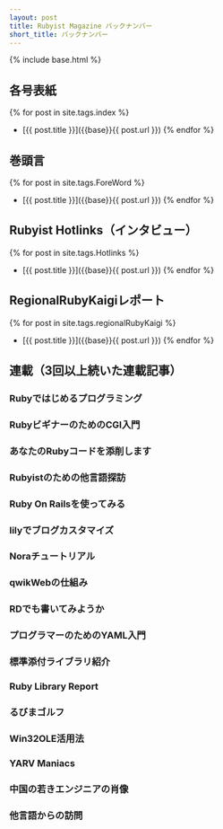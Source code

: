 ```yaml
---
layout: post
title: Rubyist Magazine バックナンバー
short_title: バックナンバー
---
```

{% include base.html %}

## 各号表紙

{% for post in site.tags.index %}
- [{{ post.title }}]({{base}}{{ post.url }})
{% endfor %}

## 巻頭言

{% for post in site.tags.ForeWord %}
- [{{ post.title }}]({{base}}{{ post.url }})
{% endfor %}

## Rubyist Hotlinks（インタビュー）

{% for post in site.tags.Hotlinks %}
- [{{ post.title }}]({{base}}{{ post.url }})
{% endfor %}

## RegionalRubyKaigiレポート

{% for post in site.tags.regionalRubyKaigi %}
- [{{ post.title }}]({{base}}{{ post.url }})
{% endfor %}

## 連載（3回以上続いた連載記事）

### Rubyではじめるプログラミング

### RubyビギナーのためのCGI入門

### あなたのRubyコードを添削します

### Rubyistのための他言語探訪

### Ruby On Railsを使ってみる

### lilyでブログカスタマイズ

### Noraチュートリアル

### qwikWebの仕組み

### RDでも書いてみようか

### プログラマーのためのYAML入門

### 標準添付ライブラリ紹介

### Ruby Library Report

### るびまゴルフ

### Win32OLE活用法

### YARV Maniacs

### 中国の若きエンジニアの肖像

### 他言語からの訪問
